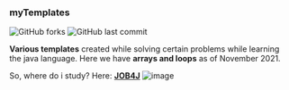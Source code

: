 ### myTemplates
![GitHub forks](https://img.shields.io/github/forks/Futsey/myTemplates?style=plastic)
![GitHub last commit](https://img.shields.io/github/last-commit/Futsey/myTemplates?style=for-the-badge)


**Various templates** created while solving certain problems while learning the java language.
Here we have **arrays and loops** as of November 2021.

So, where do i study? 
Here: [**JOB4J**](https://job4j.ru/)
![image](https://user-images.githubusercontent.com/89212538/141309265-a58e2cc0-1ca9-4c17-93c8-b427dabdbf18.png)
